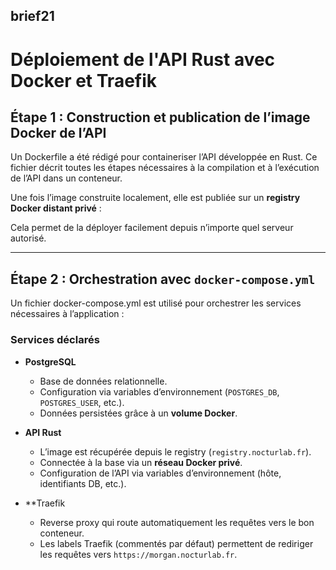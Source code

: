 ## brief21

# Déploiement de l'API Rust avec Docker et Traefik

## Étape 1 : Construction et publication de l’image Docker de l’API

Un Dockerfile a été rédigé pour containeriser l’API développée en Rust. Ce fichier décrit toutes les étapes nécessaires à la compilation et à l’exécution de l’API dans un conteneur.

Une fois l’image construite localement, elle est publiée sur un **registry Docker distant privé** :

Cela permet de la déployer facilement depuis n’importe quel serveur autorisé.

---

## Étape 2 : Orchestration avec `docker-compose.yml`

Un fichier docker-compose.yml est utilisé pour orchestrer les services nécessaires à l’application :

### Services déclarés

- **PostgreSQL**
  - Base de données relationnelle.
  - Configuration via variables d’environnement (`POSTGRES_DB`, `POSTGRES_USER`, etc.).
  - Données persistées grâce à un **volume Docker**.

- **API Rust**
  - L’image est récupérée depuis le registry (`registry.nocturlab.fr`).
  - Connectée à la base via un **réseau Docker privé**.
  - Configuration de l’API via variables d’environnement (hôte, identifiants DB, etc.).

- **Traefik
  - Reverse proxy qui route automatiquement les requêtes vers le bon conteneur.
  - Les labels Traefik (commentés par défaut) permettent de rediriger les requêtes vers `https://morgan.nocturlab.fr`.
